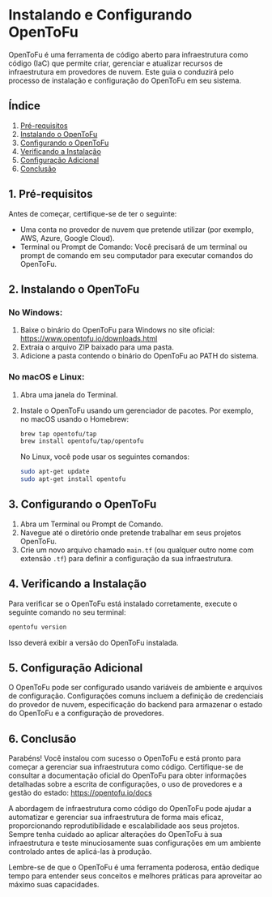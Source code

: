 # Instalando e Configurando OpenToFu

OpenToFu é uma ferramenta de código aberto para infraestrutura como código (IaC) que permite criar, gerenciar e atualizar recursos de infraestrutura em provedores de nuvem. Este guia o conduzirá pelo processo de instalação e configuração do OpenToFu em seu sistema.

## Índice
1. [Pré-requisitos](#1-pré-requisitos)
2. [Instalando o OpenToFu](#2-instalando-o-opentofu)
3. [Configurando o OpenToFu](#3-configurando-o-opentofu)
4. [Verificando a Instalação](#4-verificando-a-instalação)
5. [Configuração Adicional](#5-configuração-adicional)
6. [Conclusão](#6-conclusão)

## 1. Pré-requisitos

Antes de começar, certifique-se de ter o seguinte:

- Uma conta no provedor de nuvem que pretende utilizar (por exemplo, AWS, Azure, Google Cloud).
- Terminal ou Prompt de Comando: Você precisará de um terminal ou prompt de comando em seu computador para executar comandos do OpenToFu.

## 2. Instalando o OpenToFu

### No Windows:

1. Baixe o binário do OpenToFu para Windows no site oficial: https://www.opentofu.io/downloads.html
2. Extraia o arquivo ZIP baixado para uma pasta.
3. Adicione a pasta contendo o binário do OpenToFu ao PATH do sistema.

### No macOS e Linux:

1. Abra uma janela do Terminal.
2. Instale o OpenToFu usando um gerenciador de pacotes. Por exemplo, no macOS usando o Homebrew:

   ```sh
   brew tap opentofu/tap
   brew install opentofu/tap/opentofu
   ```

   No Linux, você pode usar os seguintes comandos:

   ```sh
   sudo apt-get update
   sudo apt-get install opentofu
   ```

## 3. Configurando o OpenToFu

1. Abra um Terminal ou Prompt de Comando.
2. Navegue até o diretório onde pretende trabalhar em seus projetos OpenToFu.
3. Crie um novo arquivo chamado `main.tf` (ou qualquer outro nome com extensão `.tf`) para definir a configuração da sua infraestrutura.

## 4. Verificando a Instalação

Para verificar se o OpenToFu está instalado corretamente, execute o seguinte comando no seu terminal:

```sh
opentofu version
```

Isso deverá exibir a versão do OpenToFu instalada.

## 5. Configuração Adicional

O OpenToFu pode ser configurado usando variáveis de ambiente e arquivos de configuração. Configurações comuns incluem a definição de credenciais do provedor de nuvem, especificação do backend para armazenar o estado do OpenToFu e a configuração de provedores.

## 6. Conclusão

Parabéns! Você instalou com sucesso o OpenToFu e está pronto para começar a gerenciar sua infraestrutura como código. Certifique-se de consultar a documentação oficial do OpenToFu para obter informações detalhadas sobre a escrita de configurações, o uso de provedores e a gestão do estado: https://opentofu.io/docs

A abordagem de infraestrutura como código do OpenToFu pode ajudar a automatizar e gerenciar sua infraestrutura de forma mais eficaz, proporcionando reprodutibilidade e escalabilidade aos seus projetos. Sempre tenha cuidado ao aplicar alterações do OpenToFu à sua infraestrutura e teste minuciosamente suas configurações em um ambiente controlado antes de aplicá-las à produção.

Lembre-se de que o OpenToFu é uma ferramenta poderosa, então dedique tempo para entender seus conceitos e melhores práticas para aproveitar ao máximo suas capacidades.
